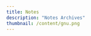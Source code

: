 ```yaml
---
title: Notes
description: "Notes Archives"
thumbnail: /content/gnu.png
---
```


<LogsArchives cat='notes' />

